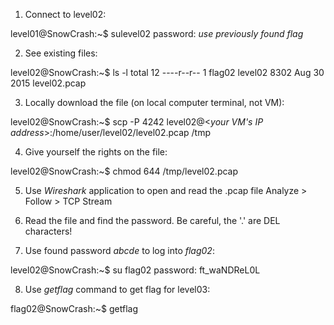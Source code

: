 1. Connect to level02:

level01@SnowCrash:~$ sulevel02
    password: *use previously found flag*


2. See existing files:

level02@SnowCrash:~$ ls -l
    total 12
    ----r--r-- 1 flag02 level02 8302 Aug 30  2015 level02.pcap


3. Locally download the file (on local computer terminal, not VM):

level02@SnowCrash:~$ scp -P 4242 level02@<*your VM's IP address*>:/home/user/level02/level02.pcap /tmp


4. Give yourself the rights on the file:

level02@SnowCrash:~$ chmod 644 /tmp/level02.pcap


5. Use *Wireshark* application to open and read the .pcap file
    Analyze > Follow > TCP Stream


6. Read the file and find the password. Be careful, the '.' are DEL characters!


7. Use found password *abcde* to log into *flag02*:

level02@SnowCrash:~$ su flag02
    password: ft_waNDReL0L


8. Use *getflag* command to get flag for level03:

flag02@SnowCrash:~$ getflag
